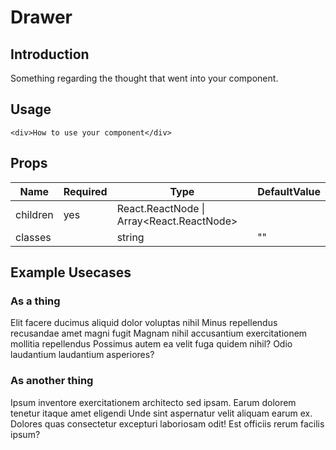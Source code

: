 # Drawer

## Introduction

Something regarding the thought that went into your component.

## Usage

```
<div>How to use your component</div>
```

## Props

| Name     | Required | Type                                      | DefaultValue |
| -------- | -------- | ----------------------------------------- | ------------ |
| children | yes      | React.ReactNode \| Array<React.ReactNode> |              |
| classes  |          | string                                    | ""           |

## Example Usecases

### As a thing

Elit facere ducimus aliquid dolor voluptas nihil Minus repellendus recusandae amet magni fugit Magnam nihil accusantium exercitationem mollitia repellendus Possimus autem ea velit fuga quidem nihil? Odio laudantium laudantium asperiores?

### As another thing

Ipsum inventore exercitationem architecto sed ipsam. Earum dolorem tenetur itaque amet eligendi Unde sint aspernatur velit aliquam earum ex. Dolores quas consectetur excepturi laboriosam odit! Est officiis rerum facilis ipsum?
